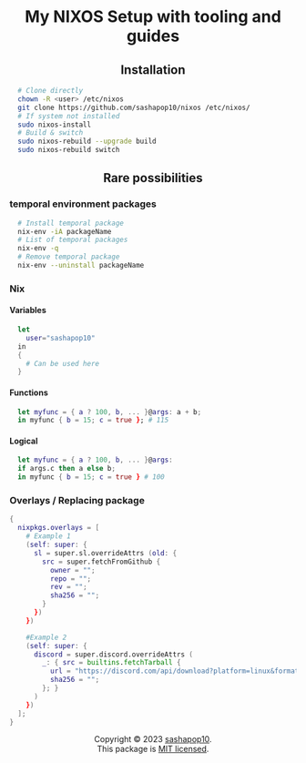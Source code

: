 <h1 align="center">
    My NIXOS Setup with tooling and guides
</h1>

<h2 align="center">
    Installation
</h2>

```bash
  # Clone directly
  chown -R <user> /etc/nixos
  git clone https://github.com/sashapop10/nixos /etc/nixos/
  # If system not installed
  sudo nixos-install
  # Build & switch
  sudo nixos-rebuild --upgrade build
  sudo nixos-rebuild switch
```

<h2 align="center">
    Rare possibilities
</h2>

### temporal environment packages

```bash
  # Install temporal package
  nix-env -iA packageName
  # List of temporal packages
  nix-env -q
  # Remove temporal package
  nix-env --uninstall packageName
```

### Nix

#### Variables

```nix
  let
    user="sashapop10"
  in
  {
    # Can be used here
  }
```

#### Functions

```nix
  let myfunc = { a ? 100, b, ... }@args: a + b;
  in myfunc { b = 15; c = true }; # 115
```

#### Logical

```nix
  let myfunc = { a ? 100, b, ... }@args:
  if args.c then a else b;
  in myfunc { b = 15; c = true } # 100
```

### Overlays / Replacing package

```nix
{
  nixpkgs.overlays = [
    # Example 1
    (self: super: {
      sl = super.sl.overrideAttrs (old: {
        src = super.fetchFromGithub {
          owner = "";
          repo = "";
          rev = "";
          sha256 = "";
        }
      })
    })

    #Example 2
    (self: super: {
      discord = super.discord.overrideAttrs (
        _: { src = builtins.fetchTarball {
          url = "https://discord.com/api/download?platform=linux&format=tar.gz";
          sha256 = "";
        }; }
      )
    })
  ];
}
```

<p align="center">
Copyright © 2023 <a href="https://github.com/sashapop10">sashapop10</a>.<br/>
This package is <a href="./LICENSE">MIT licensed</a>.<br/>
</p>

